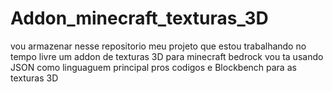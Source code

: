 # Addon_minecraft_texturas_3D
vou armazenar nesse repositorio meu projeto que estou trabalhando no tempo livre um addon de texturas 3D para minecraft  bedrock vou ta usando JSON como linguaguem principal pros codigos e Blockbench para as texturas 3D 
